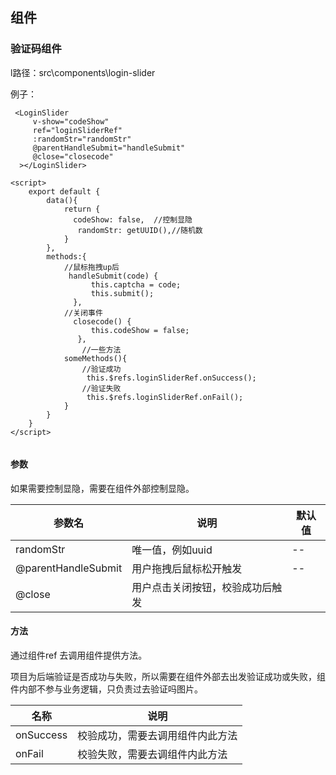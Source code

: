 ## 组件

### 验证码组件

l路径：src\components\login-slider 

例子：

```vue
 <LoginSlider
     v-show="codeShow"
     ref="loginSliderRef"
     :randomStr="randomStr"
     @parentHandleSubmit="handleSubmit"
     @close="closecode"
  ></LoginSlider>

<script>
	export default {
        data(){
            return {
              codeShow: false,  //控制显隐
               randomStr: getUUID(),//随机数
			}
		},
        methods:{
            //鼠标拖拽up后
             handleSubmit(code) {
                  this.captcha = code;
                  this.submit();
              },
            //关闭事件
              closecode() {
                  this.codeShow = false;
               },
            	//一些方法
            someMethods(){
                //验证成功
                 this.$refs.loginSliderRef.onSuccess();
                //验证失败
                 this.$refs.loginSliderRef.onFail();
            }
        }
    }
</script>


```

#### 参数

如果需要控制显隐，需要在组件外部控制显隐。



| 参数名              | 说明                             | 默认值 |
| ------------------- | -------------------------------- | ------ |
| randomStr           | 唯一值，例如uuid                 | --     |
| @parentHandleSubmit | 用户拖拽后鼠标松开触发           | --     |
| @close              | 用户点击关闭按钮，校验成功后触发 |        |

#### 方法

通过组件ref 去调用组件提供方法。

项目为后端验证是否成功与失败，所以需要在组件外部去出发验证成功或失败，组件内部不参与业务逻辑，只负责过去验证吗图片。

| 名称      | 说明                             |
| --------- | -------------------------------- |
| onSuccess | 校验成功，需要去调用组件内此方法 |
| onFail    | 校验失败，需要去调组件内此方法   |

